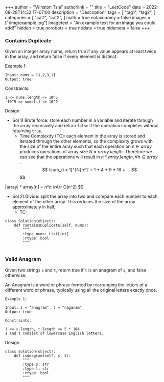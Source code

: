 +++
author = "Winston Tsia"
authorlink = ""
title = "LeetCode"
date = 2022-08-28T14:32:17-07:00
description = "Description"
tags = [
    "tag1",
    "tag2",
]
categories = [
    "cat1",
    "cat2",
]
math = true
notaxonomy = false
images = ["/img/example.jpg"]
imagetext = "An example text for an image you could add!"
hidden = true
norobots = true
nodate = true
hidemeta = false
+++

### Contains Duplicate

Given an integer array nums, return true if any value appears at least twice in the array, and return false if every element is distinct.

Example 1:
```
Input: nums = [1,2,3,1]
Output: true
```
Constraints:
```
1 <= nums.length <= 10^5
-10^9 <= nums[i] <= 10^9
```
Design: 
- Sol 1) Brute force: store each number in a variable and iterate through the array recursively and return `false` if the operation completes without returning `true`.
  - Time Complexity (TC): each element in the array is stored and iterated through the other elements, so the complexity grows with the size of the entire array such that each operation on $n \in array$ produces operations of array size $N = array.length$. Therefore we can see that the operations will result in $n*array.length, \forall n\in array$ .
$$
\sum_{i = 1}^{N}n^2 = 1 + 4 + 9 + 16 + ...
$$
$$

|array| * array[n] = n*n \rArr O(n^2)
$$
- Sol 2) Divide: split the array into two and compare each number to each element of the other array. This reduces the size of the array approximately in half, 
  - TC:

```
class Solution(object):
    def containsDuplicate(self, nums):
        """
        :type nums: List[int]
        :rtype: bool
        """
   
```

### Valid Anagram
Given two strings `s` and `t`, return true if `t` is an anagram of `s`, and false otherwise.

An Anagram is a word or phrase formed by rearranging the letters of a different word or phrase, typically using all the original letters exactly once.
```
Example 1:

Input: s = "anagram", t = "nagaram"
Output: true
```

```
Constraints:

1 <= s.length, t.length <= 5 * 104
s and t consist of lowercase English letters.
```

Design:

```
class Solution(object):
    def isAnagram(self, s, t):
        """
        :type s: str
        :type t: str
        :rtype: bool
        """
        
```